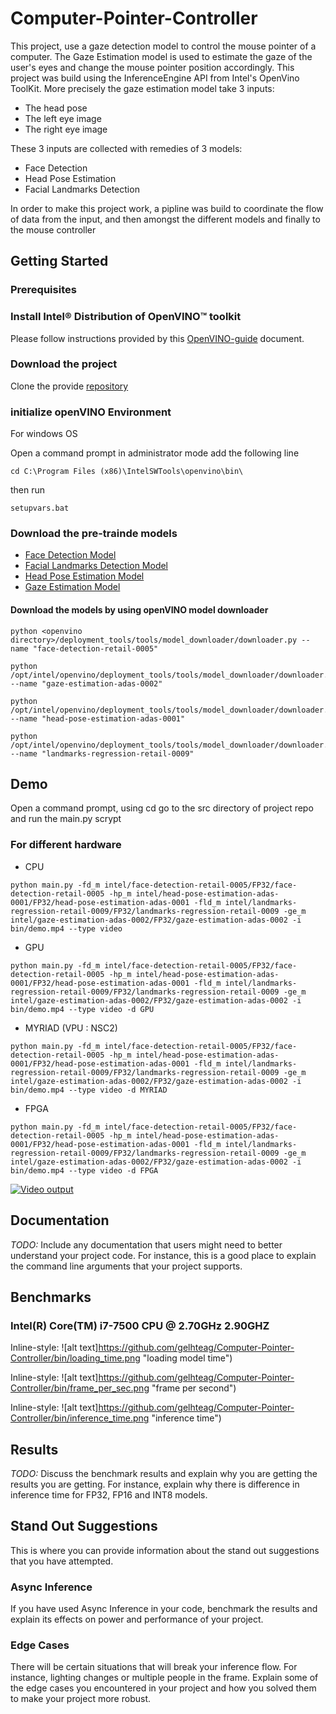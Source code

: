 # Computer-Pointer-Controller

This project, use a gaze detection model to control the mouse pointer of a computer. The Gaze Estimation model is used to estimate the gaze of the user's eyes and change the mouse pointer position accordingly. This project was build using the InferenceEngine API from Intel's OpenVino ToolKit. 
More precisely the gaze estimation model take 3 inputs: 							
* The head pose
* The left eye image
* The right eye image					

These 3 inputs are collected with remedies of 3 models: 							
* Face Detection
* Head Pose Estimation
* Facial Landmarks Detection

In order to make this project work, a pipline was build to coordinate the flow of data from the input, and then amongst the different models and finally to the mouse controller

## Getting Started

### Prerequisites

### Install Intel® Distribution of OpenVINO™ toolkit

Please follow instructions provided by this [OpenVINO-guide](https://docs.openvinotoolkit.org/latest/) document.

### Download the project 

Clone the  provide [repository](https://github.com/gelhteag/Computer-Pointer-Controller)



### initialize openVINO Environment

For windows OS 

Open a command prompt in administrator mode add the following  line

```
cd C:\Program Files (x86)\IntelSWTools\openvino\bin\
```
then run 
```
setupvars.bat
```
### Download the pre-trainde models

 * [Face Detection Model](https://docs.openvinotoolkit.org/2020.2/_models_intel_face_detection_retail_0005_description_face_detection_retail_0005.html)
 * [Facial Landmarks Detection Model](https://docs.openvinotoolkit.org/latest/omz_models_intel_landmarks_regression_retail_0009_description_landmarks_regression_retail_0009.html)
 * [Head Pose Estimation Model](https://docs.openvinotoolkit.org/latest/omz_models_intel_head_pose_estimation_adas_0001_description_head_pose_estimation_adas_0001.html)
 * [Gaze Estimation Model](https://docs.openvinotoolkit.org/latest/omz_models_intel_gaze_estimation_adas_0002_description_gaze_estimation_adas_0002.html)

 #### Download the models by using openVINO model downloader
 ```
 python <openvino directory>/deployment_tools/tools/model_downloader/downloader.py --name "face-detection-retail-0005"
```

```
python /opt/intel/openvino/deployment_tools/tools/model_downloader/downloader.py --name "gaze-estimation-adas-0002"
```
```
python /opt/intel/openvino/deployment_tools/tools/model_downloader/downloader.py --name "head-pose-estimation-adas-0001"
```
```
python /opt/intel/openvino/deployment_tools/tools/model_downloader/downloader.py --name "landmarks-regression-retail-0009"
```

## Demo

Open a command prompt, using cd go to the src directory of project repo and run the main.py scrypt

### For different hardware

* CPU
```
python main.py -fd_m intel/face-detection-retail-0005/FP32/face-detection-retail-0005 -hp_m intel/head-pose-estimation-adas-0001/FP32/head-pose-estimation-adas-0001 -fld_m intel/landmarks-regression-retail-0009/FP32/landmarks-regression-retail-0009 -ge_m intel/gaze-estimation-adas-0002/FP32/gaze-estimation-adas-0002 -i bin/demo.mp4 --type video
```
* GPU
```
python main.py -fd_m intel/face-detection-retail-0005/FP32/face-detection-retail-0005 -hp_m intel/head-pose-estimation-adas-0001/FP32/head-pose-estimation-adas-0001 -fld_m intel/landmarks-regression-retail-0009/FP32/landmarks-regression-retail-0009 -ge_m intel/gaze-estimation-adas-0002/FP32/gaze-estimation-adas-0002 -i bin/demo.mp4 --type video -d GPU
```
* MYRIAD (VPU : NSC2)
```
python main.py -fd_m intel/face-detection-retail-0005/FP32/face-detection-retail-0005 -hp_m intel/head-pose-estimation-adas-0001/FP32/head-pose-estimation-adas-0001 -fld_m intel/landmarks-regression-retail-0009/FP32/landmarks-regression-retail-0009 -ge_m intel/gaze-estimation-adas-0002/FP32/gaze-estimation-adas-0002 -i bin/demo.mp4 --type video -d MYRIAD
```

* FPGA
```
python main.py -fd_m intel/face-detection-retail-0005/FP32/face-detection-retail-0005 -hp_m intel/head-pose-estimation-adas-0001/FP32/head-pose-estimation-adas-0001 -fld_m intel/landmarks-regression-retail-0009/FP32/landmarks-regression-retail-0009 -ge_m intel/gaze-estimation-adas-0002/FP32/gaze-estimation-adas-0002 -i bin/demo.mp4 --type video -d FPGA
```
[![Video output](http://img.youtube.com/vi/q6CYru56RLc/0.jpg)](https://youtu.be/q6CYru56RLc)



## Documentation
*TODO:* Include any documentation that users might need to better understand your project code. For instance, this is a good place to explain the command line arguments that your project supports.

## Benchmarks

### Intel(R) Core(TM) i7-7500 CPU @ 2.70GHz 2.90GHZ


Inline-style: 
![alt text]https://github.com/gelhteag/Computer-Pointer-Controller/bin/loading_time.png "loading model time")

Inline-style: 
![alt text]https://github.com/gelhteag/Computer-Pointer-Controller/bin/frame_per_sec.png "frame per second")

Inline-style: 
![alt text]https://github.com/gelhteag/Computer-Pointer-Controller/bin/inference_time.png "inference time")



## Results
*TODO:* Discuss the benchmark results and explain why you are getting the results you are getting. For instance, explain why there is difference in inference time for FP32, FP16 and INT8 models.

## Stand Out Suggestions
This is where you can provide information about the stand out suggestions that you have attempted.

### Async Inference
If you have used Async Inference in your code, benchmark the results and explain its effects on power and performance of your project.

### Edge Cases
There will be certain situations that will break your inference flow. For instance, lighting changes or multiple people in the frame. Explain some of the edge cases you encountered in your project and how you solved them to make your project more robust.
